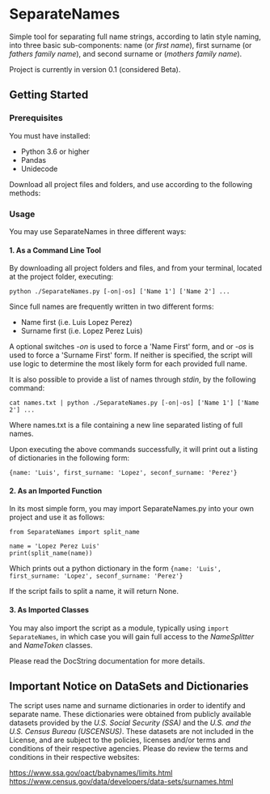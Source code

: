 SeparateNames
=
Simple tool for separating full name strings, according to latin style naming, into three basic sub-components: name (or *first name*), first surname (or *fathers family name*), and second surname or (*mothers family name*).

Project is currently in version 0.1 (considered Beta). 

Getting Started
-
### Prerequisites
You must have installed:
* Python 3.6 or higher
* Pandas 
* Unidecode

Download all project files and folders, and use according to the following methods:

### Usage
You may use SeparateNames in three different ways:
#### 1. As a Command Line Tool
By downloading all project folders and files, and from your terminal, located at the project folder, executing:

`python ./SeparateNames.py [-on|-os] ['Name 1'] ['Name 2'] ...`

Since full names are frequently written in two different forms:
* Name first (i.e. Luis Lopez Perez)
* Surname first (i.e. Lopez Perez Luis)

A optional switches *-on* is used to force a 'Name First' form, and or *-os* is used to force a 'Surname First' form. If neither is specified, the script will use logic to determine the most likely form for each provided full  name.

It is also possible to provide a list of names through *stdin*, by the following command:

`cat names.txt | python ./SeparateNames.py [-on|-os] ['Name 1'] ['Name 2'] ...`

Where names.txt is a file containing a new line separated listing of full names.

Upon executing the above commands successfully, it will print out a listing of dictionaries in the following form:

`{name: 'Luis', first_surname: 'Lopez', seconf_surname: 'Perez'}` 

#### 2. As an Imported Function
In its most simple form, you may import SeparateNames.py into your own project and use it as follows:

```
from SeparateNames import split_name 

name = 'Lopez Perez Luis'
print(split_name(name))
```

Which prints out a python dictionary in the form `{name: 'Luis', first_surname: 'Lopez', seconf_surname: 'Perez'}`

If the script fails to split a name, it will return None.

#### 3. As Imported Classes
You may also import the script as a module, typically using `import SeparateNames`, in which case you will gain full access to the *NameSplitter* and *NameToken* classes.

Please read the DocString documentation for more details. 

Important Notice on DataSets and Dictionaries
-
The script uses name and surname dictionaries in order to identify and separate name. These dictionaries were obtained from publicly available datasets provided by the *U.S. Social Security (SSA)* and the *U.S. and the U.S. Census Bureau (USCENSUS)*. These datasets are not included in the License, and are subject to the policies, licenses and/or terms and conditions of their respective agencies. Please do review the terms and conditions in their respective websites:

  https://www.ssa.gov/oact/babynames/limits.html
  https://www.census.gov/data/developers/data-sets/surnames.html
